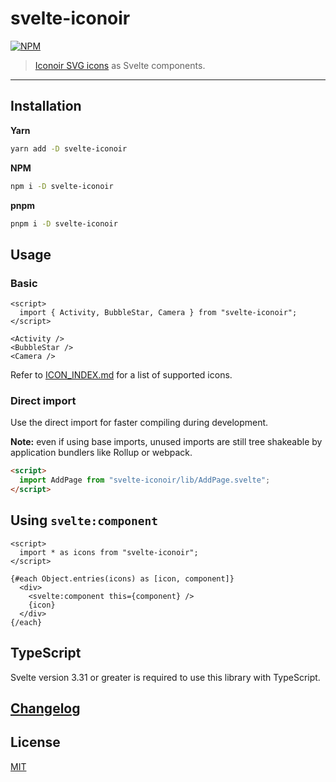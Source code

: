 # svelte-iconoir

[![NPM][npm]][npm-url]

> [Iconoir SVG icons](https://github.com/lucaburgio/iconoir) as Svelte components.

<!-- REPO_URL -->

<!-- Try it in the [Svelte REPL](). -->

---

<!-- TOC -->

## Installation

**Yarn**

```bash
yarn add -D svelte-iconoir
```

**NPM**

```bash
npm i -D svelte-iconoir
```

**pnpm**

```bash
pnpm i -D svelte-iconoir
```

## Usage

### Basic

```svelte
<script>
  import { Activity, BubbleStar, Camera } from "svelte-iconoir";
</script>

<Activity />
<BubbleStar />
<Camera />
```

Refer to [ICON_INDEX.md](ICON_INDEX.md) for a list of supported icons.

### Direct import

Use the direct import for faster compiling during development.

**Note:** even if using base imports, unused imports are still tree shakeable by application bundlers like Rollup or webpack.

```html
<script>
  import AddPage from "svelte-iconoir/lib/AddPage.svelte";
</script>
```

## Using `svelte:component`

```svelte
<script>
  import * as icons from "svelte-iconoir";
</script>

{#each Object.entries(icons) as [icon, component]}
  <div>
    <svelte:component this={component} />
    {icon}
  </div>
{/each}
```

## TypeScript

Svelte version 3.31 or greater is required to use this library with TypeScript.

## [Changelog](CHANGELOG.md)

## License

[MIT](LICENSE)

[npm]: https://img.shields.io/npm/v/svelte-iconoir.svg?color=%232b4cf9style=for-the-badge
[npm-url]: https://npmjs.com/package/svelte-iconoir
